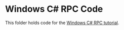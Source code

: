 # Windows C# RPC Code

This folder holds code for the [Windows C# RPC tutorial](https://github.com/xaya/xaya_tutorials/wiki/RPC-Windows-C%23-Tutorial).


